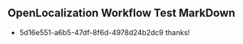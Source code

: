 ## OpenLocalization Workflow Test MarkDown
* 5d16e551-a6b5-47df-8f6d-4978d24b2dc9 thanks!

<!--HONumber=Jul16_HO4-->


